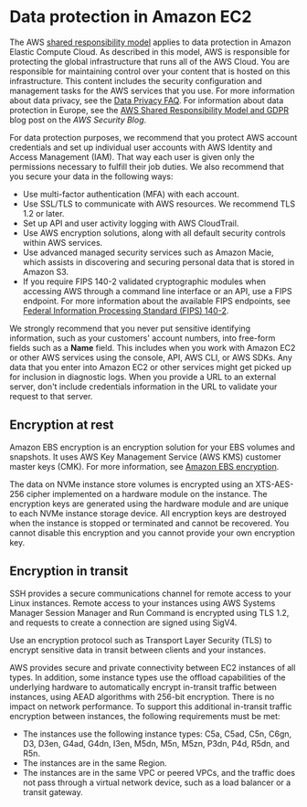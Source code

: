 # Data protection in Amazon EC2<a name="data-protection"></a>

The AWS [shared responsibility model](http://aws.amazon.com/compliance/shared-responsibility-model/) applies to data protection in Amazon Elastic Compute Cloud\. As described in this model, AWS is responsible for protecting the global infrastructure that runs all of the AWS Cloud\. You are responsible for maintaining control over your content that is hosted on this infrastructure\. This content includes the security configuration and management tasks for the AWS services that you use\. For more information about data privacy, see the [Data Privacy FAQ](http://aws.amazon.com/compliance/data-privacy-faq)\. For information about data protection in Europe, see the [AWS Shared Responsibility Model and GDPR](http://aws.amazon.com/blogs/security/the-aws-shared-responsibility-model-and-gdpr/) blog post on the *AWS Security Blog*\.

For data protection purposes, we recommend that you protect AWS account credentials and set up individual user accounts with AWS Identity and Access Management \(IAM\)\. That way each user is given only the permissions necessary to fulfill their job duties\. We also recommend that you secure your data in the following ways:
+ Use multi\-factor authentication \(MFA\) with each account\.
+ Use SSL/TLS to communicate with AWS resources\. We recommend TLS 1\.2 or later\.
+ Set up API and user activity logging with AWS CloudTrail\.
+ Use AWS encryption solutions, along with all default security controls within AWS services\.
+ Use advanced managed security services such as Amazon Macie, which assists in discovering and securing personal data that is stored in Amazon S3\.
+ If you require FIPS 140\-2 validated cryptographic modules when accessing AWS through a command line interface or an API, use a FIPS endpoint\. For more information about the available FIPS endpoints, see [Federal Information Processing Standard \(FIPS\) 140\-2](http://aws.amazon.com/compliance/fips/)\.

We strongly recommend that you never put sensitive identifying information, such as your customers' account numbers, into free\-form fields such as a **Name** field\. This includes when you work with Amazon EC2 or other AWS services using the console, API, AWS CLI, or AWS SDKs\. Any data that you enter into Amazon EC2 or other services might get picked up for inclusion in diagnostic logs\. When you provide a URL to an external server, don't include credentials information in the URL to validate your request to that server\.

## Encryption at rest<a name="encryption-rest"></a>

Amazon EBS encryption is an encryption solution for your EBS volumes and snapshots\. It uses AWS Key Management Service \(AWS KMS\) customer master keys \(CMK\)\. For more information, see [Amazon EBS encryption](EBSEncryption.md)\.

The data on NVMe instance store volumes is encrypted using an XTS\-AES\-256 cipher implemented on a hardware module on the instance\. The encryption keys are generated using the hardware module and are unique to each NVMe instance storage device\. All encryption keys are destroyed when the instance is stopped or terminated and cannot be recovered\. You cannot disable this encryption and you cannot provide your own encryption key\.

## Encryption in transit<a name="encryption-transit"></a>

SSH provides a secure communications channel for remote access to your Linux instances\. Remote access to your instances using AWS Systems Manager Session Manager and Run Command is encrypted using TLS 1\.2, and requests to create a connection are signed using SigV4\.

Use an encryption protocol such as Transport Layer Security \(TLS\) to encrypt sensitive data in transit between clients and your instances\.

AWS provides secure and private connectivity between EC2 instances of all types\. In addition, some instance types use the offload capabilities of the underlying hardware to automatically encrypt in\-transit traffic between instances, using AEAD algorithms with 256\-bit encryption\. There is no impact on network performance\. To support this additional in\-transit traffic encryption between instances, the following requirements must be met:
+ The instances use the following instance types: C5a, C5ad, C5n, C6gn,  D3, D3en, G4ad, G4dn, I3en, M5dn, M5n, M5zn, P3dn, P4d, R5dn, and R5n\.
+ The instances are in the same Region\.
+ The instances are in the same VPC or peered VPCs, and the traffic does not pass through a virtual network device, such as a load balancer or a transit gateway\.